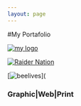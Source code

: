 ```yaml
---
layout: page
---
```


#My Portafolio 

[![my logo](https://farm8.staticflickr.com/7483/16149963487_ffabcae43c_o.jpg)](http://peruvian0311.github.io/2015-1-21-Poster)

[![Raider Nation](https://farm8.staticflickr.com/7297/16181186898_71c5309d94_b.jpg)](http://peruvian0311.github.io/2015-1-25-USMC-Raider-Nation)

[![beelives](https://farm8.staticflickr.com/7329/16182973519_cc751e293d_b.jpg "Rachel Hidalgo")](

### Graphic|Web|Print
